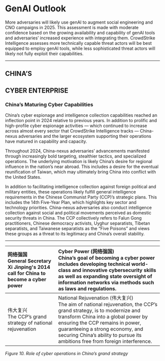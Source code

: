 # GenAI Outlook

More adversaries will likely use genAI to augment social engineering and CNO campaigns in 2025. This assessment is made with moderate confidence based on the growing availability and capability of genAI tools and adversaries’ increased experience with integrating them. CrowdStrike Intelligence assesses more technically capable threat actors will be best equipped to employ genAI tools, while less sophisticated threat actors will likely not fully exploit their capabilities.

---

## CHINA’S  
## CYBER ENTERPRISE

### China’s Maturing Cyber Capabilities

China’s cyber espionage and intelligence collection capabilities reached an inflection point in 2024 relative to previous years. In addition to prolific and high-profile cyber espionage activities — which continued to increase across almost every sector that CrowdStrike Intelligence tracks — China-nexus adversaries and the larger ecosystem supporting their operations have matured in capability and capacity.

Throughout 2024, China-nexus adversaries’ advancements manifested through increasingly bold targeting, stealthier tactics, and specialized operations. The underlying motivation is likely China’s desire for regional influence in the nation’s near abroad. This includes a desire for the eventual reunification of Taiwan, which may ultimately bring China into conflict with the United States.

In addition to facilitating intelligence collection against foreign political and military entities, these operations likely fulfill general intelligence requirements in the Chinese Communist Party (CCP)’s strategic plans. This includes the 14th Five-Year Plan, which highlights key sector and technology priorities. China-nexus adversaries also conduct intelligence collection against social and political movements perceived as domestic security threats in China. The CCP collectively refers to Falun Gong practitioners, Chinese democracy activists, Uyghur separatists, Tibetan separatists, and Taiwanese separatists as the “Five Poisons” and views these groups as a threat to its legitimacy and China’s overall stability.

---

| 网络强国<br>General Secretary Xi Jinping's 2014 call for China to become a cyber power | Cyber Power (网络强国)<br>China’s goal of becoming a cyber power includes developing technical world-class and innovative cybersecurity skills as well as expanding state oversight of information networks via methods such as laws and regulations. |
| :--- | :--- |
| 伟大复兴<br>The CCP’s grand strategy of national rejuvenation | National Rejuvenation (伟大复兴)<br>The aim of national rejuvenation, the CCP’s grand strategy, is to modernize and transform China into a global power by ensuring the CCP remains in power, guaranteeing a strong economy, and securing China’s ability to pursue its ambitions free from foreign interference. |

*Figure 10. Role of cyber operations in China’s grand strategy*